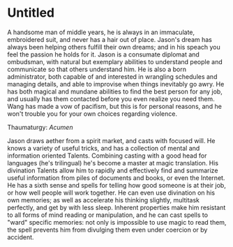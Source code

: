 # Untitled

A handsome man of middle years, he is always in an immaculate, embroidered suit, and never has a hair out of place. Jason's dream has always been helping others fulfill their own dreams; and in his speach you feel the passion he holds for it. Jason is a consumate diplomat and ombudsman, with natural but exemplary abilities to understand people and communicate so that others understand him. He is also a born administrator, both capable of and interested in wrangling schedules and managing details, and able to improvise when things inevitably go awry. He has both magical and mundane abilities to find the best person for any job, and usually has them contacted before you even realize you need them. Wang has made a vow of pacifism, but this is for personal reasons, and he won't trouble you for your own choices regarding violence.

Thaumaturgy: *Acumen*

Jason draws aether from a spirit market, and casts with focused will. He knows a variety of useful tricks, and has a collection of mental and information oriented Talents. Combining casting with a good head for languages (he's trilingual) he's become a master at magic translation. His divination Talents allow him to rapidly and effectively find and summarize useful information from piles of documents and books, or even the Internet. He has a sixth sense and spells for telling how good someone is at their job, or how well people will work together.  He can even use divination on his own memories; as well as accelerate his thinking slightly, multitask perfectly, and get by with less sleep. Inherent properties make him resistant to all forms of mind reading or manipulation, and he can cast spells to "ward" specific memories: not only is impossible to use magic to read them, the spell prevents him from divulging them even under coercion or by accident.